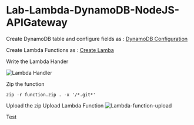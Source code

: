 # Lab-Lambda-DynamoDB-NodeJS-APIGateway
 
Create DynamoDB table and configure fields as : [DynamoDB Configuration]( https://github.com/cssamLabs/AWS-Configuration-DynamoDB/blob/4a6bff134ab9d9a7d93fe3e5f36ccbd90c22a059/README.md)

Create Lambda Functions as : [Create Lamba](https://github.com/cssamLabs/AWS-Configuration-Lambda-ApiGateway/blob/133e941db1fd11307ba919a134b8c2157b1fc8a3/README.md)

Write the Lambda Hander

![Lambda Handler](https://user-images.githubusercontent.com/6191308/163870142-13fd2209-b974-456d-a408-67d60fd6f677.png)


Zip the function
```
zip -r function.zip . -x '/*.git*'
```

Upload the zip
Upload Lambda Function
![Lambda-function-upload](https://user-images.githubusercontent.com/6191308/163866686-3a348d58-3d79-49a2-815a-a69df7022352.png)

Test
